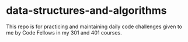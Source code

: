 # data-structures-and-algorithms

This repo is for practicing and maintaining daily code challenges given to me by Code Fellows in my 301 and 401 courses.
